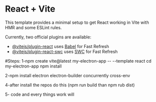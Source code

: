 # React + Vite

This template provides a minimal setup to get React working in Vite with HMR and some ESLint rules.

Currently, two official plugins are available:

- [@vitejs/plugin-react](https://github.com/vitejs/vite-plugin-react/blob/main/packages/plugin-react/README.md) uses [Babel](https://babeljs.io/) for Fast Refresh
- [@vitejs/plugin-react-swc](https://github.com/vitejs/vite-plugin-react-swc) uses [SWC](https://swc.rs/) for Fast Refresh

#Steps:
1-npm create vite@latest my-electron-app -- --template react
cd my-electron-app
npm install

2-npm install electron electron-builder concurrently cross-env

4-after install the repos do this (npm run build than npm rub dist)

5- code and every things work will
